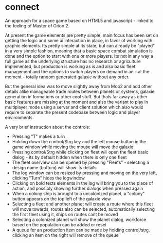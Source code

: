 connect
=======

An approach for a space game based on HTML5 and javascript - linked to the feeling of Master of Orion 2.

At present the game elements are pretty simple, main focus has been set on getting the logic and some ui interaction in place, in favor of working with graphic elements. Its pretty simple at its state, but can already be "played" in a very simple fashion, meaning that a basic space combat simulation is done and the option to start with one or more players. Its not in any way a full game as the underlying structure has no research or agriculture implemented, but production is working as is and also basic fleet management and the options to switch players on demand in an - at the moment - totally random generated galaxie without any order.

But the general idea was to move slightly away from Moo2 and add other details alike manageable trade routes between planets or systems, galaxie generation in formations or other cool stuff. But thats far away as other basic features are missing at the moment and also the variant to play in multiplayer mode using a server and client solution which also would require to separate the present codebase between logic and player environments.

A very brief instruction about the controls:
- Pressing "T" makes a turn
- Holding down the control/Strg key and the left mouse button in the game window while moving the mouse will move the galaxie
- Pressing control/Strg while clicking on fleet will open the fleet basic dialog - its by default hidden when there is only one fleet
- The fleet overview can be opened by pressing "Fleets" - selecting a design name (bottom) will show its details
- The log window can be resized by pressing and moving on the very left, clicking "Turn" hides the logwindow
- Clicking on bold texts elements in the log will bring you to the place of action, and possibly showing further dialogs when pressed again
- When a colony ship is brought to a uncolonized planet, a "colony" button appears on the top left of the galaxie view
- Selecting a fleet and another planet will create a route where this fleet will move towards, routes also can be selected, automatically selecting the first fleet using it, ships on routes cant be moved
- Selecting a colonized planet will show the planet dialog, workforce based on the population can be added or reset
- A queue for an production item can be made by holding control/strg, clicking an item on the right will remove of the queue
